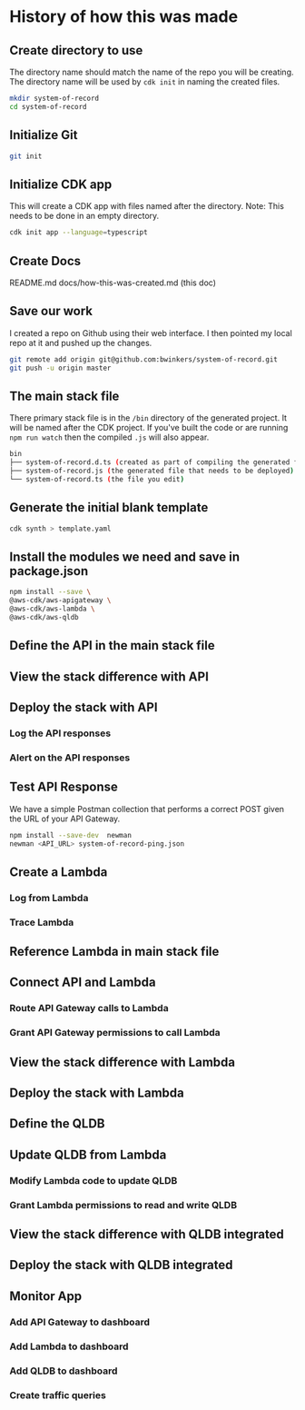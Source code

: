 # History of how this was made

## Create directory to use

The directory name should match the name of the repo you will be creating.
The directory name will be used by `cdk init` in naming  the created files.

```bash
mkdir system-of-record
cd system-of-record
```

## Initialize Git

```bash
git init
```

## Initialize CDK app

This will create a CDK app with files named after the directory.
Note: This needs to be done in an empty directory.

```bash
cdk init app --language=typescript
```

## Create Docs

README.md
docs/how-this-was-created.md (this doc)

## Save our work

I created a repo on Github using their web interface. I then pointed my local repo at it and pushed up the changes.

```bash
git remote add origin git@github.com:bwinkers/system-of-record.git
git push -u origin master
```

## The main stack file

There primary stack file is in the `/bin` directory of the generated project. It will be named after the CDK project. If you've built the code or are running `npm run watch` then the compiled `.js` will also appear.

```bash
bin
├── system-of-record.d.ts (created as part of compiling the generated file)
├── system-of-record.js (the generated file that needs to be deployed)
└── system-of-record.ts (the file you edit)
```

## Generate the initial blank template

```bash
cdk synth > template.yaml
```

## Install the modules we need and save in package.json

```bash
npm install --save \
@aws-cdk/aws-apigateway \
@aws-cdk/aws-lambda \
@aws-cdk/aws-qldb
```

## Define the API in the main stack file

## View the stack difference with API

## Deploy the stack with API

### Log the API responses

### Alert on the API responses

## Test API Response

We have a simple Postman collection that performs a correct POST given the URL of your API Gateway.

```bash
npm install --save-dev  newman
newman <API_URL> system-of-record-ping.json
```

## Create a Lambda 

### Log from Lambda

### Trace Lambda

## Reference Lambda in main stack file

## Connect API and Lambda

### Route API Gateway calls to Lambda

### Grant API Gateway permissions to call Lambda

## View the stack difference with Lambda

## Deploy the stack with Lambda

## Define the QLDB

## Update QLDB from Lambda

### Modify Lambda code to update QLDB

### Grant Lambda permissions to read and write QLDB

## View the stack difference with QLDB integrated

## Deploy the stack with QLDB integrated

## Monitor App

### Add API Gateway to dashboard

### Add Lambda to dashboard

### Add QLDB to dashboard

### Create traffic queries



